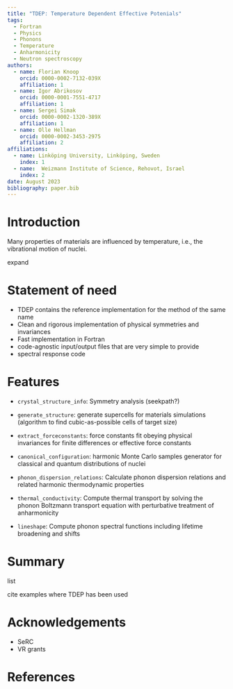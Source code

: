 ```yaml
---
title: "TDEP: Temperature Dependent Effective Potenials"
tags:
  - Fortran
  - Physics
  - Phonons
  - Temperature
  - Anharmonicity
  - Neutron spectroscopy
authors:
  - name: Florian Knoop
    orcid: 0000-0002-7132-039X
    affiliation: 1
  - name: Igor Abrikosov
    orcid: 0000-0001-7551-4717
    affiliation: 1
  - name: Sergei Simak 
    orcid: 0000-0002-1320-389X
    affiliation: 1
  - name: Olle Hellman
    orcid: 0000-0002-3453-2975
    affiliation: 2
affiliations:
  - name: Linköping University, Linköping, Sweden
    index: 1
  - name:  Weizmann Institute of Science, Rehovot, Israel
    index: 2
date: August 2023
bibliography: paper.bib
---
```


# Introduction

Many properties of materials are influenced by temperature, i.e., the vibrational motion of nuclei.

expand


# Statement of need
- TDEP contains the reference implementation for the method of the same name
- Clean and rigorous implementation of physical symmetries and invariances
- Fast implementation in Fortran
- code-agnostic input/output files that are very simple to provide
- spectral response code

# Features

- `crystal_structure_info`: Symmetry analysis (seekpath?)

- `generate_structure`: generate supercells for materials simulations (algorithm to find cubic-as-possible cells of target size)

- `extract_forceconstants`: force constants fit obeying physical invariances for finite differences or effective force constants

- `canonical_configuration`: harmonic Monte Carlo samples generator for classical and quantum distributions of nuclei

- `phonon_dispersion_relations`: Calculate phonon dispersion relations and related harmonic thermodynamic properties

- `thermal_conductivity`: Compute thermal transport by solving the phonon Boltzmann transport equation with perturbative treatment of anharmonicity

- `lineshape`: Compute phonon spectral functions including lifetime broadening and shifts

  

# Summary

list

cite examples where TDEP has been used

# Acknowledgements
- SeRC
- VR grants

# References
